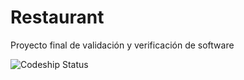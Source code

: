 Restaurant
==========

Proyecto final de validación y verificación de software

![Codeship Status](https://www.codeship.io/projects/3abb9cc0-88b1-0131-e884-16737df83558/status)